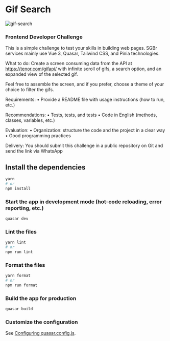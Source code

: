 # Gif Search

![gif-search](https://github.com/HederAlves/gif-search/assets/83372052/dbeb5b4b-a495-4689-85bb-adec2f0a566d)

### Frontend Developer Challenge

This is a simple challenge to test your skills in building web pages. SGBr services mainly use Vue 3, Quasar, Tailwind CSS, and Pinia technologies.

What to do:
Create a screen consuming data from the API at https://tenor.com/gifapi/ with infinite scroll of gifs, a search option, and an expanded view of the selected gif.

Feel free to assemble the screen, and if you prefer, choose a theme of your choice to filter the gifs.

Requirements:
• Provide a README file with usage instructions (how to run, etc.)

Recommendations:
• Tests, tests, and tests
• Code in English (methods, classes, variables, etc.)

Evaluation:
• Organization: structure the code and the project in a clear way
• Good programming practices

Delivery:
You should submit this challenge in a public repository on Git and send the link via WhatsApp

## Install the dependencies

```bash
yarn
# or
npm install
```

### Start the app in development mode (hot-code reloading, error reporting, etc.)

```bash
quasar dev
```

### Lint the files

```bash
yarn lint
# or
npm run lint
```

### Format the files

```bash
yarn format
# or
npm run format
```

### Build the app for production

```bash
quasar build
```

### Customize the configuration

See [Configuring quasar.config.js](https://v2.quasar.dev/quasar-cli-vite/quasar-config-js).
